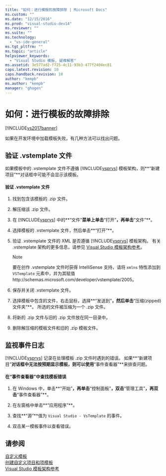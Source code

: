 ```yaml
---
title: "如何：进行模板的故障排除 | Microsoft Docs"
ms.custom: ""
ms.date: "12/15/2016"
ms.prod: "visual-studio-dev14"
ms.reviewer: ""
ms.suite: ""
ms.technology: 
  - "vs-ide-general"
ms.tgt_pltfrm: ""
ms.topic: "article"
helpviewer_keywords: 
  - "Visual Studio 模板, 疑难解答"
ms.assetid: 3e577ad2-f725-4c11-93b3-477f2404ec81
caps.latest.revision: 10
caps.handback.revision: 10
author: "kempb"
ms.author: "kempb"
manager: "ghogen"
---
```

# 如何：进行模板的故障排除
[!INCLUDE[vs2017banner](../code-quality/includes/vs2017banner.md)]

如果在开发环境中加载模板失败，有几种方法可以找出问题。  
  
## 验证 .vstemplate 文件  
 如果模板中的 .vstemplate 文件不遵循 [!INCLUDE[vsprvs](../code-quality/includes/vsprvs_md.md)] 模板架构，则**“新建项目”**对话框中可能不会显示该模板。  
  
#### 验证 .vstemplate 文件  
  
1.  找到包含该模板的 .zip 文件。  
  
2.  解压缩该 .zip 文件。  
  
3.  在 [!INCLUDE[vsprvs](../code-quality/includes/vsprvs_md.md)] 中的**“文件”**菜单上单击**“打开”**，再单击**“文件”**。  
  
4.  选择模板的 .vstemplate 文件，然后单击**“打开”**。  
  
5.  验证 .vstemplate 文件的 XML 是否遵循 [!INCLUDE[vsprvs](../code-quality/includes/vsprvs_md.md)] 模板架构。  有关 .vstemplate 架构的更多信息，请参见 [Visual Studio 模板架构参考](../extensibility/visual-studio-template-schema-reference.md)。  
  
    > [!NOTE]
    >  要在创作 .vstemplate 文件时获得 IntelliSense 支持，请将 `xmlns` 特性添加到 `VSTemplate` 元素中，并为其赋值 http:\/\/schemas.microsoft.com\/developer\/vstemplate\/2005。  
  
6.  保存并关闭 .vstemplate 文件。  
  
7.  选择模板中包含的文件，右击鼠标，选择**“发送到”**，然后单击**“压缩\(zipped\)文件夹”**。  所选的文件被压缩为一个 .zip 文件。  
  
8.  将新的 .zip 文件与旧的 .zip 文件放在同一目录中。  
  
9. 删除解压缩的模板文件和旧的 .zip 模板文件。  
  
## 监视事件日志  
 [!INCLUDE[vsprvs](../code-quality/includes/vsprvs_md.md)] 记录在处理模板 .zip 文件时遇到的错误。  如果**“新建项目”**对话框中无法按预期显示模板，则可以使用**“事件查看器”**来排查问题。  
  
#### 在“事件查看器”中查找模板错误  
  
1.  在 Windows 中，单击**“开始”**，再单击**“控制面板”**，双击**“管理工具”**，再双击**“事件查看器”**。  
  
2.  在左窗格中单击**“应用程序”**。  
  
3.  查找**“源”**值为 `Visual Studio - VsTemplate` 的事件。  
  
4.  双击某一模板事件以查看错误。  
  
## 请参阅  
 [自定义模板](../ide/customizing-project-and-item-templates.md)   
 [创建自定义项目和项模板](../ide/creating-project-and-item-templates.md)   
 [Visual Studio 模板架构参考](../extensibility/visual-studio-template-schema-reference.md)